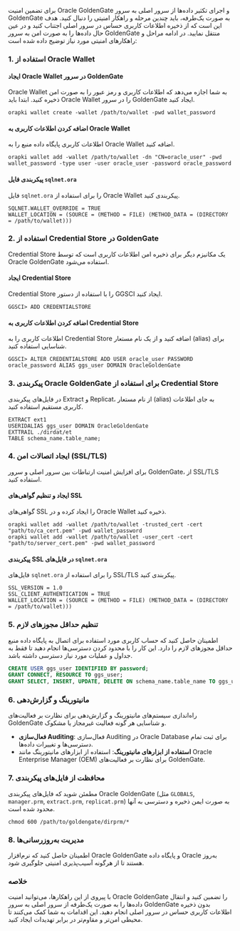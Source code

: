 برای تضمین امنیت Oracle GoldenGate و اجرای تکثیر داده‌ها از سرور اصلی به سرور GoldenGate به صورت یک‌طرفه، باید چندین مرحله و راهکار امنیتی را دنبال کنید. هدف این است که از ذخیره اطلاعات کاربری حساس در سرور اصلی اجتناب کنید و در عین حال داده‌ها را به صورت امن به سرور GoldenGate منتقل نمایید. در ادامه مراحل و راهکارهای امنیتی مورد نیاز توضیح داده شده است:

### 1. استفاده از Oracle Wallet

#### ایجاد Oracle Wallet در سرور GoldenGate

Oracle Wallet به شما اجازه می‌دهد که اطلاعات کاربری و رمز عبور را به صورت امن ذخیره کنید. ابتدا باید Oracle Wallet را در سرور GoldenGate ایجاد کنید.

```shell
orapki wallet create -wallet /path/to/wallet -pwd wallet_password
```

#### اضافه کردن اطلاعات کاربری به Oracle Wallet

اطلاعات کاربری پایگاه داده منبع را به Oracle Wallet اضافه کنید.

```shell
orapki wallet add -wallet /path/to/wallet -dn "CN=oracle_user" -pwd wallet_password -type user -user oracle_user -password oracle_password
```

#### پیکربندی فایل `sqlnet.ora`

فایل `sqlnet.ora` را برای استفاده از Oracle Wallet پیکربندی کنید.

```plaintext
SQLNET.WALLET_OVERRIDE = TRUE
WALLET_LOCATION = (SOURCE = (METHOD = FILE) (METHOD_DATA = (DIRECTORY = /path/to/wallet)))
```

### 2. استفاده از Credential Store در GoldenGate

Credential Store یک مکانیزم دیگر برای ذخیره امن اطلاعات کاربری است که توسط Oracle GoldenGate استفاده می‌شود.

#### ایجاد Credential Store

Credential Store را با استفاده از دستور GGSCI ایجاد کنید.

```plaintext
GGSCI> ADD CREDENTIALSTORE
```

#### اضافه کردن اطلاعات کاربری به Credential Store

اطلاعات کاربری را به Credential Store اضافه کنید و از یک نام مستعار (alias) برای شناسایی استفاده کنید.

```plaintext
GGSCI> ALTER CREDENTIALSTORE ADD USER oracle_user PASSWORD oracle_password ALIAS ggs_user DOMAIN OracleGoldenGate
```

### 3. پیکربندی Oracle GoldenGate برای استفاده از Credential Store

در فایل‌های پیکربندی Extract و Replicat، از نام مستعار (alias) به جای اطلاعات کاربری مستقیم استفاده کنید.

```plaintext
EXTRACT ext1
USERIDALIAS ggs_user DOMAIN OracleGoldenGate
EXTTRAIL ./dirdat/et
TABLE schema_name.table_name;
```

### 4. ایجاد اتصالات امن (SSL/TLS)

برای افزایش امنیت ارتباطات بین سرور اصلی و سرور GoldenGate، از SSL/TLS استفاده کنید.

#### ایجاد و تنظیم گواهی‌های SSL

گواهی‌های SSL را ایجاد کرده و در Oracle Wallet ذخیره کنید.

```shell
orapki wallet add -wallet /path/to/wallet -trusted_cert -cert "path/to/ca_cert.pem" -pwd wallet_password
orapki wallet add -wallet /path/to/wallet -user_cert -cert "path/to/server_cert.pem" -pwd wallet_password
```

#### پیکربندی SSL در فایل‌های `sqlnet.ora`

فایل‌های `sqlnet.ora` را برای استفاده از SSL/TLS پیکربندی کنید.

```plaintext
SSL_VERSION = 1.0
SSL_CLIENT_AUTHENTICATION = TRUE
WALLET_LOCATION = (SOURCE = (METHOD = FILE) (METHOD_DATA = (DIRECTORY = /path/to/wallet)))
```

### 5. تنظیم حداقل مجوزهای لازم

اطمینان حاصل کنید که حساب کاربری مورد استفاده برای اتصال به پایگاه داده منبع حداقل مجوزهای لازم را دارد. این کار را با محدود کردن دسترسی‌ها انجام دهید تا فقط به جداول و عملیات مورد نیاز دسترسی داشته باشد.

```sql
CREATE USER ggs_user IDENTIFIED BY password;
GRANT CONNECT, RESOURCE TO ggs_user;
GRANT SELECT, INSERT, UPDATE, DELETE ON schema_name.table_name TO ggs_user;
```

### 6. مانیتورینگ و گزارش‌دهی

راه‌اندازی سیستم‌های مانیتورینگ و گزارش‌دهی برای نظارت بر فعالیت‌های GoldenGate و شناسایی هر گونه فعالیت غیرمجاز یا مشکوک.

- **فعال‌سازی Auditing**: فعال‌سازی Auditing در Oracle Database برای ثبت تمام دسترسی‌ها و تغییرات داده‌ها.
- **استفاده از ابزارهای مانیتورینگ**: استفاده از ابزارهای مانیتورینگ مانند Oracle Enterprise Manager (OEM) برای نظارت بر فعالیت‌های GoldenGate.

### 7. محافظت از فایل‌های پیکربندی

مطمئن شوید که فایل‌های پیکربندی Oracle GoldenGate (مثل `GLOBALS`, `manager.prm`, `extract.prm`, `replicat.prm`) به صورت ایمن ذخیره و دسترسی به آنها محدود شده است.

```shell
chmod 600 /path/to/goldengate/dirprm/*
```

### 8. مدیریت به‌روزرسانی‌ها

اطمینان حاصل کنید که نرم‌افزار Oracle GoldenGate و پایگاه داده Oracle به‌روز هستند تا از هرگونه آسیب‌پذیری امنیتی جلوگیری شود.

### خلاصه

با پیروی از این راهکارها، می‌توانید امنیت Oracle GoldenGate را تضمین کنید و انتقال داده‌ها را به صورت یک‌طرفه از سرور اصلی به سرور GoldenGate بدون ذخیره اطلاعات کاربری حساس در سرور اصلی انجام دهید. این اقدامات به شما کمک می‌کنند تا محیطی امن‌تر و مقاوم‌تر در برابر تهدیدات ایجاد کنید.
